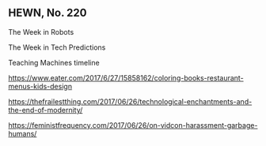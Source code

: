 ## HEWN, No. 220

The Week in Robots

The Week in Tech Predictions

Teaching Machines timeline

https://www.eater.com/2017/6/27/15858162/coloring-books-restaurant-menus-kids-design

https://thefrailestthing.com/2017/06/26/technological-enchantments-and-the-end-of-modernity/

https://feministfrequency.com/2017/06/26/on-vidcon-harassment-garbage-humans/
